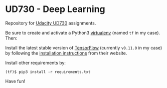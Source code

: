 # UD730 - Deep Learning
Repository for [Udacity UD730][1] assignments.

Be sure to create and activate a Python3 [virtualenv][2] (named `tf` in my
case). Then:

Install the latest stable version of [TensorFlow][3] (currently `v0.11.0` in
my case) by following the [installation instructions][4] from their website.

Install other requirements by:

```shell
(tf)$ pip3 install -r requirements.txt
```

Have fun!


[1]: https://www.udacity.com/course/deep-learning--ud730
[2]: https://virtualenv.pypa.io/en/stable/
[3]: https://www.tensorflow.org/
[4]: https://www.tensorflow.org/versions/r0.11/get_started/os_setup#virtualenv_installation
